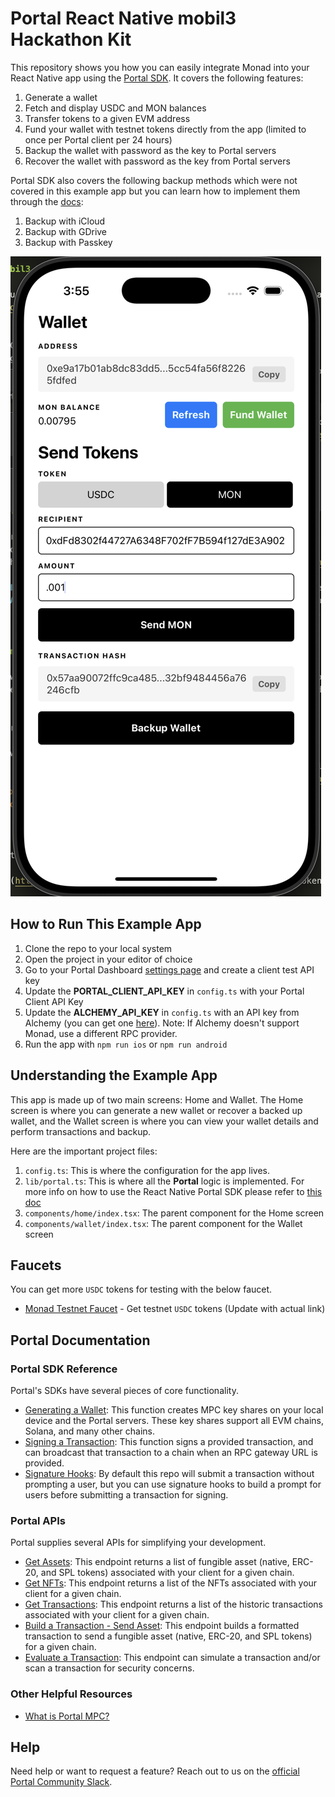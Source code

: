 # Portal React Native mobil3 Hackathon Kit

This repository shows you how you can easily integrate Monad into your React Native app using the [Portal SDK](https://docs.portalhq.io/guides/react-native). It covers the following features:

1. Generate a wallet
2. Fetch and display USDC and MON balances
3. Transfer tokens to a given EVM address
4. Fund your wallet with testnet tokens directly from the app (limited to once per Portal client per 24 hours)
5. Backup the wallet with password as the key to Portal servers
6. Recover the wallet with password as the key from Portal servers

Portal SDK also covers the following backup methods which were not covered in this example app but you can learn how to implement them through the [docs](https://docs.portalhq.io/guides/react-native/back-up-a-wallet):

1. Backup with iCloud
2. Backup with GDrive
3. Backup with Passkey

![Demo](./readme.png)

## How to Run This Example App

1. Clone the repo to your local system
2. Open the project in your editor of choice
3. Go to your Portal Dashboard [settings page](https://app.portalhq.io/settings#client-api-keys) and create a client test API key
4. Update the **PORTAL_CLIENT_API_KEY** in `config.ts` with your Portal Client API Key
5. Update the **ALCHEMY_API_KEY** in `config.ts` with an API key from Alchemy (you can get one [here](https://www.alchemy.com/)). Note: If Alchemy doesn't support Monad, use a different RPC provider.
6. Run the app with `npm run ios` or `npm run android`

## Understanding the Example App

This app is made up of two main screens: Home and Wallet. The Home screen is where you can generate a new wallet or recover a backed up wallet, and the Wallet screen is where you can view your wallet details and perform transactions and backup.

Here are the important project files:

1. `config.ts`: This is where the configuration for the app lives.
2. `lib/portal.ts`: This is where all the **Portal** logic is implemented. For more info on how to use the React Native Portal SDK please refer to [this doc](https://docs.portalhq.io/guides/react-native)
3. `components/home/index.tsx`: The parent component for the Home screen
4. `components/wallet/index.tsx`: The parent component for the Wallet screen

## Faucets

You can get more `USDC` tokens for testing with the below faucet.

- [Monad Testnet Faucet](https://example.com/monad-faucet) - Get testnet `USDC` tokens (Update with actual link)

## Portal Documentation

### Portal SDK Reference

Portal's SDKs have several pieces of core functionality.

- [Generating a Wallet](https://docs.portalhq.io/guides/react-native/create-a-wallet): This function creates MPC key shares on your local device and the Portal servers. These key shares support all EVM chains, Solana, and many other chains.
- [Signing a Transaction](https://docs.portalhq.io/guides/react-native/sign-a-transaction): This function signs a provided transaction, and can broadcast that transaction to a chain when an RPC gateway URL is provided.
- [Signature Hooks](https://docs.portalhq.io/guides/react-native/add-custom-signature-hooks): By default this repo will submit a transaction without prompting a user, but you can use signature hooks to build a prompt for users before submitting a transaction for signing.

### Portal APIs

Portal supplies several APIs for simplifying your development.

- [Get Assets](https://docs.portalhq.io/reference/client-api/v3-endpoints#get-assets-by-chain): This endpoint returns a list of fungible asset (native, ERC-20, and SPL tokens) associated with your client for a given chain.
- [Get NFTs](https://docs.portalhq.io/reference/client-api/v3-endpoints#get-nft-assets-by-chain): This endpoint returns a list of the NFTs associated with your client for a given chain.
- [Get Transactions](https://docs.portalhq.io/reference/client-api/v3-endpoints#get-transactions-by-chain): This endpoint returns a list of the historic transactions associated with your client for a given chain.
- [Build a Transaction - Send Asset](https://docs.portalhq.io/reference/client-api/v3-endpoints#build-a-send-asset-transaction): This endpoint builds a formatted transaction to send a fungible asset (native, ERC-20, and SPL tokens) for a given chain.
- [Evaluate a Transaction](https://docs.portalhq.io/reference/client-api/v3-endpoints#evaluate-a-transaction): This endpoint can simulate a transaction and/or scan a transaction for security concerns.

### Other Helpful Resources

- [What is Portal MPC?](https://docs.portalhq.io/resources/portals-mpc-architecture)

## Help

Need help or want to request a feature? Reach out to us on the [official Portal Community Slack](https://portalcommunity.slack.com/archives/C07EZFF9N78).
